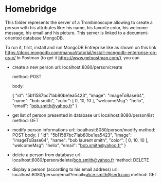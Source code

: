 # Homebridge

This folder represents the server of a Trombinoscope allowing to create a person with his attributes like: his name, 
his favorite color, his welcome message, his email and his picture.
This server is linked to a document-oriented database MongoDB.

To run it, first, install and run MongoDB Entreprise like as shown on this link https://docs.mongodb.com/manual/tutorial/install-mongodb-enterprise-on-os-x/
In Postman (to get it https://www.getpostman.com/), you can 
  * create a new person
    url: localhost:8080/person/create
    
    method: POST
    
    body:
    
     {
      "id": "5b11587bc71ab80be1ea5423", 
      "image": "imageToBase64", 
      "name": "bob smith", 
      "color": [
          0,
          10,
          10
      ],
      "welcomeMsg": "hello",
      "email": "bob.smith@yahoo.fr"
     }
    
  * get list of person presented in database
    url: localhost:8080/person/list
    method: GET
    
  * modify person informations
    url: localhost:8080/person/modify
    method: POST
    body:
     {
      "id": "5b11587bc71ab80be1ea5423",
      "image": "imageToBase64",
      "name": "bob laurent smith",
      "color": [
          0,
          10,
          10
      ],
      "welcomeMsg": "hello",
      "email": "bob.smith@yahoo.fr"
     }
  
  * delete a person from database 
    url: localhost:8080/person/delete/bob.smith@yahoo.fr
    method: DELETE
    
 * display a person (according to his email address)
    url: localhost:8080/person/email?email=alice.smith@serli.com
    method: GET
